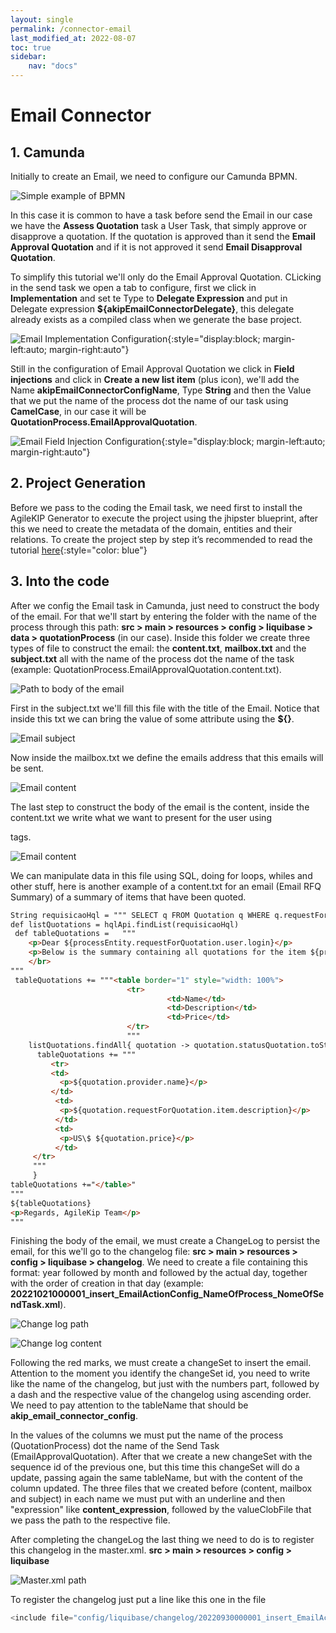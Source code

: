 ```yaml
---
layout: single
permalink: /connector-email
last_modified_at: 2022-08-07
toc: true
sidebar:
    nav: "docs"
---
```


# Email Connector

## 1. Camunda 

Initially to create an Email, we need to configure our Camunda BPMN.

![Simple example of BPMN](./assets/images/email-connector/BPMNEmail.png)

In this case it is common to have a task before send the Email in our case we have the **Assess Quotation** task a User Task, that simply approve or disapprove a quotation. If the quotation is approved than it send the **Email Approval Quotation** and if it is not approved it send **Email Disapproval Quotation**.

To simplify this tutorial we'll only do the Email Approval Quotation. CLicking in the send task we open a tab to configure, first we click in **Implementation** and set te Type to **Delegate Expression** and put in Delegate expression **${akipEmailConnectorDelegate}**, this delegate already exists as a compiled class when we generate the base project.

![Email Implementation Configuration](./assets/images/email-connector/SendTaskImplemantation.png){:style="display:block; margin-left:auto; margin-right:auto"}

Still in the configuration of Email Approval Quotation we click in **Field injections** and click in **Create a new list item** (plus icon), we'll add the Name **akipEmailConnectorConfigName**, Type **String** and then the Value that we put the name of the process dot the name of our task using **CamelCase**, in our case it will be **QuotationProcess.EmailApprovalQuotation**.

![Email Field Injection Configuration](./assets/images/email-connector/SendTaskInjection.png){:style="display:block; margin-left:auto; margin-right:auto"}

## 2. Project Generation

Before we pass to the coding the Email task, we need first to install the AgileKIP Generator to execute the project using the jhipster blueprint, after this we need to create the metadata of the domain, entities and their relations. To create the project step by step it’s recommended to read the tutorial [here](https://agilekip.github.io/pap-documentation/tutorials/generating-an-app){:style="color: blue"}

## 3. Into the code

After we config the Email task in Camunda, just need to construct the body of the email. For that we'll start by entering the folder with the name of the process through this path: **src > main > resources > config > liquibase > data > quotationProcess** (in our case). Inside this folder we create three types of file to construct the email: the **content.txt**, **mailbox.txt** and the **subject.txt** all with the name of the process dot the name of the task (example: QuotationProcess.EmailApprovalQuotation.content.txt).

![Path to body of the email](./assets/images/email-connector/pathEmail.png)

First in the subject.txt we'll fill this file with the title of the Email. Notice that inside this txt we can bring the value of some attribute using the **${}**.

![Email subject](./assets/images/email-connector/subject.png)

Now inside the mailbox.txt we define the emails address that this emails will be sent.

![Email content](./assets/images/email-connector/mailbox.png)

The last step to construct the body of the email is the content, inside the content.txt we write what we want to present for the user using <p></p> tags.

![Email content](./assets/images/email-connector/content.png)

We can manipulate data in this file using SQL, doing for loops, whiles and other stuff, here is another example of a content.txt for an email (Email RFQ Summary) of a summary of items that have been quoted.

```html
String requisicaoHql = """ SELECT q FROM Quotation q WHERE q.requestForQuotation.id = ${processEntity.requestForQuotation.id} """
def listQuotations = hqlApi.findList(requisicaoHql)
 def tableQuotations =   """
    <p>Dear ${processEntity.requestForQuotation.user.login}</p>
    <p>Below is the summary containing all quotations for the item ${processEntity.requestForQuotation.item.name}</p>
    </br>
"""
 tableQuotations += """<table border="1" style="width: 100%">
                          <tr>
                                   <td>Name</td>
                                   <td>Description</td>
                                   <td>Price</td>
                          </tr>
                          """
    listQuotations.findAll{ quotation -> quotation.statusQuotation.toString() != 'DISAPPROVED' }.each{ quotation ->
      tableQuotations += """
         <tr>
         <td>
           <p>${quotation.provider.name}</p>
         </td>
          <td>
           <p>${quotation.requestForQuotation.item.description}</p>
          </td>
          <td>
           <p>US\$ ${quotation.price}</p>
          </td>
     </tr>
     """
     }
tableQuotations +="</table>"
"""
${tableQuotations}
<p>Regards, AgileKip Team</p>
"""
```

Finishing the body of the email, we must create a ChangeLog to persist the email, for this we'll go to the changelog file: **src > main > resources > config > liquibase > changelog**. We need to create a file containing this format: year followed by month and followed by the actual day, together with the order of creation in that day (example: **20221021000001_insert_EmailActionConfig_NameOfProcess_NomeOfSendTask.xml**).

![Change log path](./assets/images/email-connector/changelogPath.png)

![Change log content](./assets/images/email-connector/changeLogRedMarks.png)

Following the red marks, we must create a changeSet to insert the email. Attention to the moment you identify the changeSet id, you need to write like the name of the changelog, but just with the numbers part, followed by a dash and the respective value of the changelog using ascending order. We need to pay attention to the tableName that should be **akip_email_connector_config**.

In the values of the columns we must put the name of the process (QuotationProcess) dot the name of the Send Task (EmailApprovalQuotation). After that we create a new changeSet with the sequence id of the previous one, but this time this changeSet will do a update, passing again the same tableName, but with the content of the column updated. The three files that we created before (content, mailbox and subject) in each name we must put with an underline and then "expression" like **content_expression**, followed by the valueClobFile that we pass the path to the respective file.

After completing the changeLog the last thing we need to do is to register this changelog in the master.xml.
**src > main > resources > config > liquibase**

![Master.xml path](./assets/images/email-connector/master.png)

To register the changelog just put a line like this one in the file

```java
<include file="config/liquibase/changelog/20220930000001_insert_EmailActionConfig_QuotationProcess_EmailApprovalQuotation.xml" relativeToChangelogFile="false"/>
```
